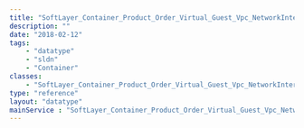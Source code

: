 ```yaml
---
title: "SoftLayer_Container_Product_Order_Virtual_Guest_Vpc_NetworkInterface"
description: ""
date: "2018-02-12"
tags:
    - "datatype"
    - "sldn"
    - "Container"
classes:
    - "SoftLayer_Container_Product_Order_Virtual_Guest_Vpc_NetworkInterface"
type: "reference"
layout: "datatype"
mainService : "SoftLayer_Container_Product_Order_Virtual_Guest_Vpc_NetworkInterface"
---
```

